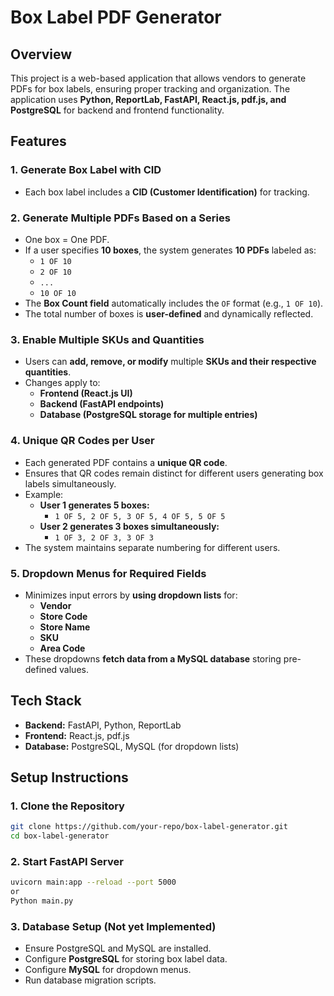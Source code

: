 # Box Label PDF Generator

## Overview
This project is a web-based application that allows vendors to generate PDFs for box labels, ensuring proper tracking and organization. The application uses **Python, ReportLab, FastAPI, React.js, pdf.js, and PostgreSQL** for backend and frontend functionality.

## Features

### 1. Generate Box Label with CID
- Each box label includes a **CID (Customer Identification)** for tracking.

### 2. Generate Multiple PDFs Based on a Series
- One box = One PDF.
- If a user specifies **10 boxes**, the system generates **10 PDFs** labeled as:
  - `1 OF 10`
  - `2 OF 10`
  - `...`
  - `10 OF 10`
- The **Box Count field** automatically includes the `OF` format (e.g., `1 OF 10`).
- The total number of boxes is **user-defined** and dynamically reflected.

### 3. Enable Multiple SKUs and Quantities
- Users can **add, remove, or modify** multiple **SKUs and their respective quantities**.
- Changes apply to:
  - **Frontend (React.js UI)**
  - **Backend (FastAPI endpoints)**
  - **Database (PostgreSQL storage for multiple entries)**

### 4. Unique QR Codes per User
- Each generated PDF contains a **unique QR code**.
- Ensures that QR codes remain distinct for different users generating box labels simultaneously.
- Example:
  - **User 1 generates 5 boxes:**
    - `1 OF 5, 2 OF 5, 3 OF 5, 4 OF 5, 5 OF 5`
  - **User 2 generates 3 boxes simultaneously:**
    - `1 OF 3, 2 OF 3, 3 OF 3`
- The system maintains separate numbering for different users.

### 5. Dropdown Menus for Required Fields
- Minimizes input errors by **using dropdown lists** for:
  - **Vendor**
  - **Store Code**
  - **Store Name**
  - **SKU**
  - **Area Code**
- These dropdowns **fetch data from a MySQL database** storing pre-defined values.

## Tech Stack
- **Backend:** FastAPI, Python, ReportLab
- **Frontend:** React.js, pdf.js
- **Database:** PostgreSQL, MySQL (for dropdown lists)

## Setup Instructions
### 1. Clone the Repository
```bash
git clone https://github.com/your-repo/box-label-generator.git
cd box-label-generator
```

### 2. Start FastAPI Server
```bash
uvicorn main:app --reload --port 5000
or
Python main.py
```

### 3. Database Setup (Not yet Implemented)
- Ensure PostgreSQL and MySQL are installed.
- Configure **PostgreSQL** for storing box label data.
- Configure **MySQL** for dropdown menus.
- Run database migration scripts.
